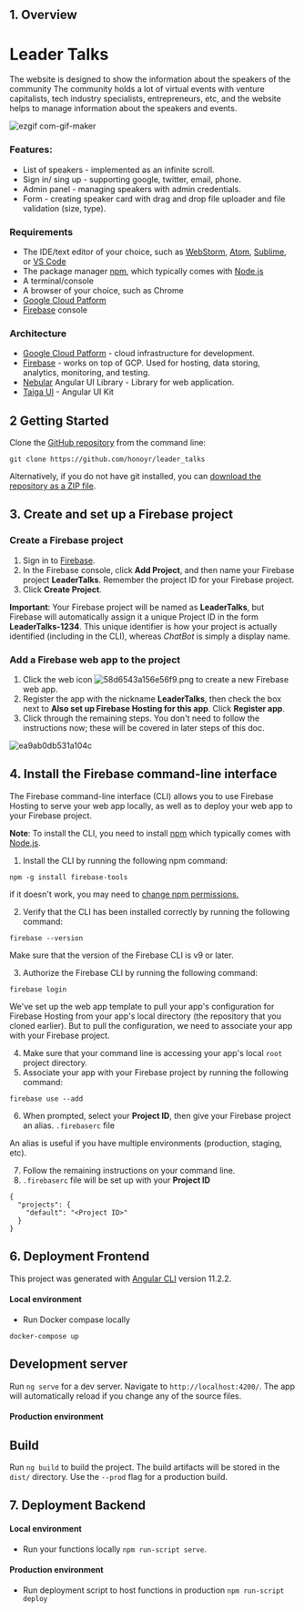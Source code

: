## 1. Overview
Leader Talks
============
The website is designed to show the information about the speakers of the community The community holds a lot of virtual events with venture capitalists, tech industry specialists, entrepreneurs, etc, and the website helps to manage information about the speakers and events.

![ezgif com-gif-maker](https://user-images.githubusercontent.com/33399226/138623718-d8df3f25-5f02-4616-b4eb-654e4b0194de.gif)
### Features:
- List of speakers - implemented as an infinite scroll.
- Sign in/ sing up - supporting google, twitter, email, phone.
- Admin panel - managing speakers with admin credentials.
- Form - creating speaker card with drag and drop file uploader and file validation (size, type).

### Requirements

- The IDE/text editor of your choice, such as  [WebStorm](https://www.jetbrains.com/webstorm),  [Atom](https://atom.io/),  [Sublime](https://www.sublimetext.com/), or  [VS Code](https://code.visualstudio.com/)
- The package manager  [npm](https://www.npmjs.com/), which typically comes with  [Node.js](https://nodejs.org/en/)
- A terminal/console
- A browser of your choice, such as Chrome
- [Google Cloud Patform](https://cloud.google.com/)
- [Firebase](https://console.firebase.google.com/) console

### Architecture

- [Google Cloud Patform](https://cloud.google.com/) - cloud infrastructure for development.
- [Firebase](https://console.firebase.google.com/) - works on top of GCP. Used for hosting, data storing, analytics, monitoring, and testing.
- [Nebular](https://akveo.github.io/nebular/) Angular UI Library - Library for web application.
- [Taiga UI](https://github.com/TinkoffCreditSystems/taiga-ui) - Angular UI Kit

## 2 Getting Started

Clone the [GitHub repository](https://github.com/honoyr/leader_talks)  from the command line:
```
git clone https://github.com/honoyr/leader_talks
```
Alternatively, if you do not have git installed, you can  [download the repository as a ZIP file](https://github.com/honoyr/leader_talks/archive/main.zip).

## 3. Create and set up a Firebase project

### **Create a Firebase project**

1.  Sign in to  [Firebase](https://console.firebase.google.com/).
2.  In the Firebase console, click  **Add Project**, and then name your Firebase project  **LeaderTalks**. Remember the project ID for your Firebase project.
3.  Click  **Create Project**.

**Important**: Your Firebase project will be named as **LeaderTalks**, but Firebase will automatically assign it a unique Project ID in the form  **LeaderTalks-1234**. This unique identifier is how your project is actually identified (including in the CLI), whereas  _ChatBot_  is simply a display name.

### Add a Firebase web app to the project

1.  Click the web icon  ![58d6543a156e56f9.png](https://firebase.google.com/codelabs/firebase-web/img/58d6543a156e56f9.png) to create a new Firebase web app.
2.  Register the app with the nickname  **LeaderTalks**, then check the box next to  **Also set up Firebase Hosting for this app**. Click  **Register app**.
3.  Click through the remaining steps. You don't need to follow the instructions now; these will be covered in later steps of this doc.

![ea9ab0db531a104c](https://user-images.githubusercontent.com/33399226/114799208-15ec5680-9d65-11eb-8d3e-4b9973509b2c.jpg)

## 4. Install the Firebase command-line interface

The Firebase command-line interface (CLI) allows you to use Firebase Hosting to serve your web app locally, as well as to deploy your web app to your Firebase project.

**Note**: To install the CLI, you need to install  [npm](https://www.npmjs.com/)  which typically comes with  [Node.js](https://nodejs.org/en/).

1.  Install the CLI by running the following npm command:

```
npm -g install firebase-tools
```

if it doesn't work, you may need to  [change npm permissions.](https://docs.npmjs.com/getting-started/fixing-npm-permissions)

2.  Verify that the CLI has been installed correctly by running the following command:

```
firebase --version
```

Make sure that the version of the Firebase CLI is v9 or later.

3.  Authorize the Firebase CLI by running the following command:

```
firebase login
```

We've set up the web app template to pull your app's configuration for Firebase Hosting from your app's local directory (the repository that you cloned earlier). But to pull the configuration, we need to associate your app with your Firebase project.

4.  Make sure that your command line is accessing your app's local  `root`  project directory.
5.  Associate your app with your Firebase project by running the following command:

```
firebase use --add
```

6.  When prompted, select your  **Project ID**, then give your Firebase project an alias. `.firebaserc` file

An alias is useful if you have multiple environments (production, staging, etc).

7.  Follow the remaining instructions on your command line.
8. `.firebaserc` file will be set up with your **Project ID**
```
{  
  "projects": {  
    "default": "<Project ID>"  
  }  
}
```
## 6. Deployment Frontend

This project was generated with [Angular CLI](https://github.com/angular/angular-cli) version 11.2.2.

#### Local environment
- Run Docker compase locally 
```
docker-compose up

```

## Development server

Run `ng serve` for a dev server. Navigate to `http://localhost:4200/`. The app will automatically reload if you change any of the source files.

#### Production environment

## Build

Run `ng build` to build the project. The build artifacts will be stored in the `dist/` directory. Use the `--prod` flag for a production build.

## 7. Deployment Backend

#### Local environment
- Run your functions locally `npm run-script serve`.
#### Production environment
- Run deployment script to host functions in production `npm run-script deploy`
